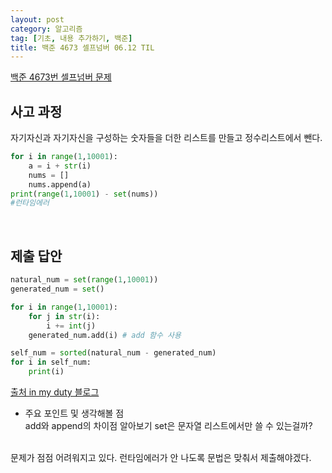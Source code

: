 ```yaml
---
layout: post
category: 알고리즘
tag: [기초, 내용 추가하기, 백준]
title: 백준 4673 셀프넘버 06.12 TIL
---
```


[백준 4673번 셀프넘버 문제](https://www.acmicpc.net/problem/4673) 

## 사고 과정

자기자신과 자기자신을 구성하는 숫자들을 더한 리스트를 만들고 정수리스트에서 뺀다.

```python
for i in range(1,10001):
    a = i + str(i)
    nums = []
    nums.append(a)
print(range(1,10001) - set(nums))
#런타임에러
```
<br>

## 제출 답안

```python
natural_num = set(range(1,10001)) 
generated_num = set() 

for i in range(1,10001):
    for j in str(i):
        i += int(j) 
    generated_num.add(i) # add 함수 사용

self_num = sorted(natural_num - generated_num)
for i in self_num:
    print(i)
```
[출처 in my duty 블로그](https://wook-2124.tistory.com/252) 

* 주요 포인트 및 생각해볼 점  
add와 append의 차이점 알아보기
set은 문자열 리스트에서만 쓸 수 있는걸까?
<br>
문제가 점점 어려워지고 있다. 
런타임에러가 안 나도록 문법은 맞춰서 제출해야겠다.  